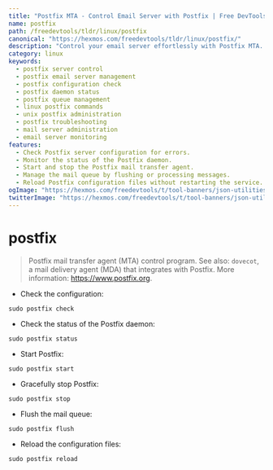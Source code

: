 ```yaml
---
title: "Postfix MTA - Control Email Server with Postfix | Free DevTools"
name: postfix
path: /freedevtools/tldr/linux/postfix
canonical: "https://hexmos.com/freedevtools/tldr/linux/postfix/"
description: "Control your email server effortlessly with Postfix MTA. Manage mail queues, check configurations, and monitor the daemon's status. Free online tool, no registration required."
category: linux
keywords:
  - postfix server control
  - postfix email server management
  - postfix configuration check
  - postfix daemon status
  - postfix queue management
  - linux postfix commands
  - unix postfix administration
  - postfix troubleshooting
  - mail server administration
  - email server monitoring
features:
  - Check Postfix server configuration for errors.
  - Monitor the status of the Postfix daemon.
  - Start and stop the Postfix mail transfer agent.
  - Manage the mail queue by flushing or processing messages.
  - Reload Postfix configuration files without restarting the service.
ogImage: "https://hexmos.com/freedevtools/t/tool-banners/json-utilities-banner.png"
twitterImage: "https://hexmos.com/freedevtools/t/tool-banners/json-utilities-banner.png"
---
```


# postfix

> Postfix mail transfer agent (MTA) control program.
> See also: `dovecot`, a mail delivery agent (MDA) that integrates with Postfix.
> More information: <https://www.postfix.org>.

- Check the configuration:

`sudo postfix check`

- Check the status of the Postfix daemon:

`sudo postfix status`

- Start Postfix:

`sudo postfix start`

- Gracefully stop Postfix:

`sudo postfix stop`

- Flush the mail queue:

`sudo postfix flush`

- Reload the configuration files:

`sudo postfix reload`
